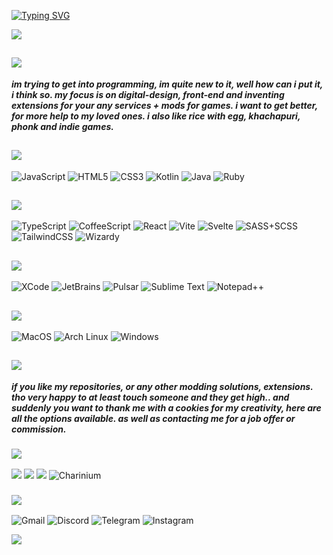 <a href="https://git.io/typing-svg"><img src="https://readme-typing-svg.demolab.com?font=Fira+Code&duration=2500&pause=1000&color=C5C5C5&center=true&vCenter=true&width=500&lines=Heyo!+Here+Vsevolod's+workplace.;Che!+Ac%C3%A1+est%C3%A1+el+laburo+de+Vsevolod.;Fala+a%C3%AD!+Aqui+%C3%A9+o+trampo+do+Vsevolod.;%D0%9F%D1%80%D0%B8%D0%B2%D0%B5%D1%82!+%D0%97%D0%B4%D0%B5%D1%81%D1%8C+%D1%80%D0%B0%D0%B1%D0%BE%D1%87%D0%B5%D0%B5+%D0%BC%D0%B5%D1%81%D1%82%D0%BE+%D0%9A%D0%BB%D0%B5%D0%BC%D0%B5%D0%BD%D1%82%D0%B0.;Yo!+C%E2%80%99est+le+bureau+de+Cl%C3%A9ment.;Servus!+Hier+hackelt+der+Vsevolod.;%E3%81%8A%E3%81%A3%E3%81%99%EF%BC%81%E3%82%AF%E3%83%AC%E3%83%9E%E3%83%B3%E3%81%AE%E8%81%B7%E5%A0%B4%E3%81%A0%E3%82%88%EF%BC%81" alt="Typing SVG" /></a>

<img src="https://i.imgur.com/Ujy02bg.png">

## <img src="https://i.imgur.com/GTnFQwR.png">

_**im trying to get into programming, im quite new to it, well how can i put it, i think so. my focus is on digital-design, front-end and inventing extensions for your any services + mods for games. i want to get better, for more help to my loved ones. i also like rice with egg, khachapuri, phonk and indie games.**_

## <img src="https://i.imgur.com/LMXhKoG.png">
![JavaScript](https://img.shields.io/badge/JavaScript-F7DF1E?style=for-the-badge&labelColor=black&logo=javascript&logoColor=F7DF1E)
![HTML5](https://img.shields.io/badge/HTML-E34F26?style=for-the-badge&labelColor=black&logo=html5&logoColor=E34F26)
![CSS3](https://img.shields.io/badge/CSS-%231572B6.svg?style=for-the-badge&labelColor=black&logo=css&logoColor=blue)
![Kotlin](https://img.shields.io/badge/Kotlin-7F52FF?style=for-the-badge&labelColor=black&logo=kotlin&logoColor=7F52FF)
![Java](https://img.shields.io/badge/Java-C5C5C5?style=for-the-badge&labelColor=black&logo=java&logoColor=F7DF1E)
![Ruby](https://img.shields.io/badge/Ruby-CC342D?style=for-the-badge&labelColor=black&logo=ruby&logoColor=CC342D)


## <img src="https://i.imgur.com/DWlasQK.png">
![TypeScript](https://img.shields.io/badge/TypeScript-3178C6?style=for-the-badge&labelColor=black&logo=typescript&logoColor=3178C6)
![CoffeeScript](https://img.shields.io/badge/CoffeeScript-2F2625?style=for-the-badge&labelColor=black&logo=coffeescript&logoColor=2F2625)
![React](https://img.shields.io/badge/React-61DAFB?style=for-the-badge&labelColor=black&logo=react&logoColor=61DAFB)
![Vite](https://img.shields.io/badge/Vite-646CFF?style=for-the-badge&labelColor=black&logo=vite&logoColor=646CFF)
![Svelte](https://img.shields.io/badge/Svelte-FF3E00?style=for-the-badge&labelColor=black&logo=svelte&logoColor=FF3E00)
![SASS+SCSS](https://img.shields.io/badge/SASS/SCSS-CC6699?style=for-the-badge&labelColor=black&logo=sass&logoColor=CC6699)
![TailwindCSS](https://img.shields.io/badge/TailwindCSS-06B6D4?style=for-the-badge&labelColor=black&logo=tailwindcss&logoColor=06B6D4)
![Wizardy](https://img.shields.io/badge/CSS_Wizardy-F43059?style=for-the-badge&labelColor=black&logo=csswizardry&logoColor=F43059)

## <img src="https://i.imgur.com/1O4PcTu.png">
![XCode](https://img.shields.io/badge/XCode-147EFB?style=for-the-badge&labelColor=black&logo=xcode&logoColor=147EFB)
![JetBrains](https://img.shields.io/badge/JetBrains-000000?style=for-the-badge&labelColor=black&logo=jetbrains&logoColor=white)
![Pulsar](https://img.shields.io/badge/Pulsar-C5C5C5?style=for-the-badge&labelColor=gray&logo=pulsar&logoColor=gray)
![Sublime Text](https://img.shields.io/badge/Sublime_Text-FF9800?style=for-the-badge&labelColor=black&logo=sublimetext&logoColor=FF9800)
![Notepad++](https://img.shields.io/badge/Notepad++-90E59A?style=for-the-badge&labelColor=black&logo=notepadplusplus&logoColor=90E59A)

## <img src="https://i.imgur.com/ljoHvWp.png">
![MacOS](https://img.shields.io/badge/MacOS-000000?style=for-the-badge&labelColor=black&logo=macos&logoColor=white)
![Arch Linux](https://img.shields.io/badge/Arch_Linux-1793D1?style=for-the-badge&labelColor=black&logo=archlinux&logoColor=1793D1)
![Windows](https://img.shields.io/badge/Windows_+_Seelen_UI-C5C5C5?style=for-the-badge&labelColor=C5C5C5&logo=windows&logoColor=white)

## <img src="https://i.imgur.com/Py8Kjm0.png">
_**if you like my repositories, or any other modding solutions, extensions. tho very happy to at least touch someone and they get high.. and suddenly you want to thank me with a cookies for my creativity, here are all the options available. as well as contacting me for a job offer or commission.**_

### <img src="https://i.imgur.com/qzvjn66.png">
<a href="https://ko-fi.com/aurinthiel" target="_blank"><img src="https://img.shields.io/badge/KoFi-C25A14?style=for-the-badge&labelColor=black&logo=kofi&logoColor=C25A14" target="_blank"></a>
<a href="https://patreon.com/aurinthiel" target="_blank"><img src="https://img.shields.io/badge/Patreon-000000?style=for-the-badge&labelColor=black&logo=patreon&logoColor=white" target="_blank"></a>
<a href="https://boosty.to/aurinthiel" target="_blank"><img src="https://img.shields.io/badge/Boosty-F15F2C?style=for-the-badge&labelColor=black&logo=boosty&logoColor=F15F2C" target="_blank"></a>
![Charinium](https://img.shields.io/badge/Charinium-000000?style=for-the-badge&labelColor=c5c5c5&logo=charinium&logoColor=white) 

### <img src="https://i.imgur.com/9KwWAN9.png">
![Gmail](https://img.shields.io/badge/filet2023@gmail.com-EA4335?style=for-the-badge&labelColor=black&logo=gmail&logoColor=EA4335)
![Discord](https://img.shields.io/badge/aurinthiel-5865F2?style=for-the-badge&labelColor=black&logo=discord&logoColor=5865F2)
![Telegram](https://img.shields.io/badge/@kaituchi-26A5E4?style=for-the-badge&labelColor=black&logo=telegram&logoColor=26A5E4)
![Instagram](https://img.shields.io/badge/@aurinthiel-FF0069?style=for-the-badge&labelColor=black&logo=instagram&logoColor=FF0069)

<img src="https://i.imgur.com/Ujy02bg.png">
